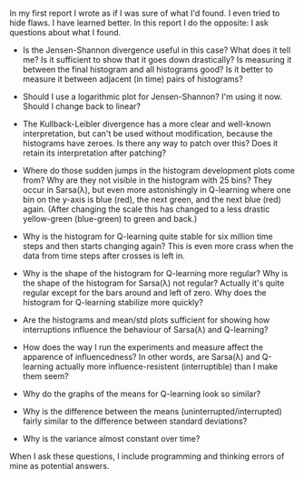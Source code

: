 In my first report I wrote as if I was sure of what I'd found. I even tried to
hide flaws. I have learned better. In this report I do the opposite: I ask
questions about what I found.

- Is the Jensen-Shannon divergence useful in this case? What does it tell me? Is
  it sufficient to show that it goes down drastically? Is measuring it between
  the final histogram and all histograms good? Is it better to measure it
  between adjacent (in time) pairs of histograms?

- Should I use a logarithmic plot for Jensen-Shannon? I'm using it now. Should I
  change back to linear?

- The Kullback-Leibler divergence has a more clear and well-known
  interpretation, but can't be used without modification, because the histograms
  have zeroes. Is there any way to patch over this? Does it retain its
  interpretation after patching?

- Where do those sudden jumps in the histogram development plots come from? Why
  are they not visible in the histogram with 25 bins? They occur in Sarsa(λ),
  but even more astonishingly in Q-learning where one bin on the y-axis is blue
  (red), the next green, and the next blue (red) again. (After changing the
  scale this has changed to a less drastic yellow-green (blue-green) to green
  and back.)

- Why is the histogram for Q-learning quite stable for six million time steps
  and then starts changing again? This is even more crass when the data from
  time steps after crosses is left in.

- Why is the shape of the histogram for Q-learning more regular? Why is the
  shape of the histogram for Sarsa(λ) not regular? Actually it's quite regular
  except for the bars around and left of zero. Why does the histogram for
  Q-learning stabilize more quickly?

- Are the histograms and mean/std plots sufficient for showing how interruptions
  influence the behaviour of Sarsa(λ) and Q-learning?

- How does the way I run the experiments and measure affect the apparence of
  influencedness? In other words, are Sarsa(λ) and Q-learning actually more
  influence-resistent (interruptible) than I make them seem?

- Why do the graphs of the means for Q-learning look so similar?

- Why is the difference between the means (uninterrupted/interrupted) fairly
  similar to the difference between standard deviations?

- Why is the variance almost constant over time?

When I ask these questions, I include programming and thinking errors of mine as
potential answers.
